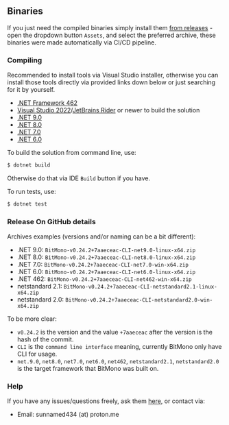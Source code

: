 ## Binaries

If you just need the compiled binaries simply install them [from releases][releases] - open the dropdown button `Assets`, and select the preferred archive, these binaries were made automatically via CI/CD pipeline.

### Compiling

Recommended to install tools via Visual Studio installer, otherwise you can install those tools directly via provided links down below or just searching for it by yourself.

- [.NET Framework 462][net462]
- [Visual Studio 2022][vs2022]/[JetBrains Rider][rider] or newer to build the solution
- [.NET 9.0][net9]
- [.NET 8.0][net8]
- [.NET 7.0][net7]
- [.NET 6.0][net6]

To build the solution from command line, use:

```bash
$ dotnet build
```

Otherwise do that via IDE `Build` button if you have.

To run tests, use:

```bash
$ dotnet test
```

### Release On GitHub details

Archives examples (versions and/or naming can be a bit different):
- .NET 9.0: `BitMono-v0.24.2+7aaeceac-CLI-net9.0-linux-x64.zip`
- .NET 8.0: `BitMono-v0.24.2+7aaeceac-CLI-net8.0-linux-x64.zip`
- .NET 7.0: `BitMono-v0.24.2+7aaeceac-CLI-net7.0-win-x64.zip`
- .NET 6.0: `BitMono-v0.24.2+7aaeceac-CLI-net6.0-linux-x64.zip`
- .NET 462: `BitMono-v0.24.2+7aaeceac-CLI-net462-win-x64.zip`
- netstandard 2.1: `BitMono-v0.24.2+7aaeceac-CLI-netstandard2.1-linux-x64.zip`
- netstandard 2.0: `BitMono-v0.24.2+7aaeceac-CLI-netstandard2.0-win-x64.zip`

To be more clear:
- `v0.24.2` is the version and the value `+7aaeceac` after the version is the hash of the commit.
- `CLI` is the `command line interface` meaning, currently BitMono only have CLI for usage.
-  `net.9.0`, `net8.0`, `net7.0`, `net6.0`, `net462`, `netstandard2.1`, `netstandard2.0` is the target framework that BitMono was built on.

### Help

If you have any issues/questions freely, ask them [here][issues], or contact via:
- Email: sunnamed434 (at) proton.me

[net462]: https://dotnet.microsoft.com/en-us/download/dotnet-framework/net462
[vs2022]: https://visualstudio.microsoft.com/downloads
[rider]: https://www.jetbrains.com/rider/download
[net6]: https://dotnet.microsoft.com/en-us/download/dotnet/6.0
[net7]: https://dotnet.microsoft.com/en-us/download/dotnet/7.0
[net8]: https://dotnet.microsoft.com/en-us/download/dotnet/8.0
[net9]: https://dotnet.microsoft.com/en-us/download/dotnet/9.0
[releases]: https://github.com/sunnamed434/BitMono/releases
[issues]: https://github.com/sunnamed434/BitMono/issues